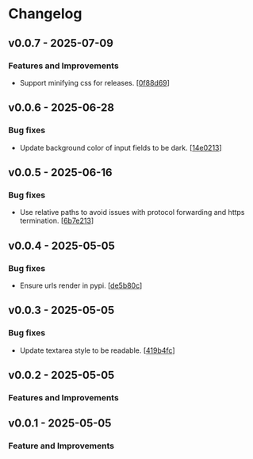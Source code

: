 # Changelog

## v0.0.7 - 2025-07-09

### Features and Improvements

- Support minifying css for releases. [[0f88d69](https://github.com/NRWLDev/fastapi-swagger-dark/commit/0f88d69471a1cc24ac818728c1e45ca68161f0fa)]

## v0.0.6 - 2025-06-28

### Bug fixes

- Update background color of input fields to be dark. [[14e0213](https://github.com/NRWLDev/fastapi-swagger-dark/commit/14e021393d1192adfefdd431bc7d5c6c3889e2cc)]

## v0.0.5 - 2025-06-16

### Bug fixes

- Use relative paths to avoid issues with protocol forwarding and https termination. [[6b7e213](https://github.com/NRWLDev/fastapi-swagger-dark/commit/6b7e2135b1f696e76eb12edd1ad502b78641adb1)]

## v0.0.4 - 2025-05-05

### Bug fixes

- Ensure urls render in pypi. [[de5b80c](https://github.com/NRWLDev/fastapi-swagger-dark/commit/de5b80cfcd387b90f09ea27133d5b633eea1aece)]

## v0.0.3 - 2025-05-05

### Bug fixes

- Update textarea style to be readable. [[419b4fc](https://github.com/NRWLDev/fastapi-swagger-dark/commit/419b4fc18df9ce1a7d6e8e52b80fb5ee9ee37a34)]

## v0.0.2 - 2025-05-05

### Features and Improvements

## v0.0.1 - 2025-05-05

### Feature and Improvements
